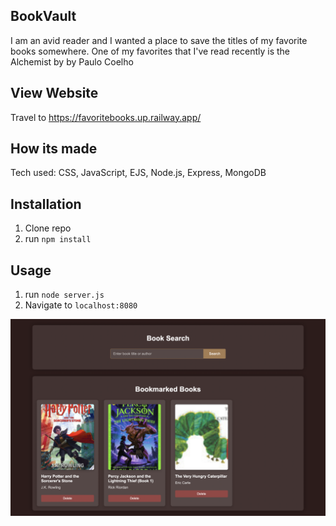 ## BookVault
I am an avid reader and I wanted a place to save the titles of my favorite books somewhere. One of my favorites that I've read recently is the Alchemist by by Paulo Coelho

## View Website
Travel to https://favoritebooks.up.railway.app/

## How its made

Tech used: CSS, JavaScript, EJS, Node.js, Express, MongoDB

## Installation

1. Clone repo
2. run `npm install`

## Usage

1. run `node server.js`
2. Navigate to `localhost:8080`

![Alt text](<website.png>)

